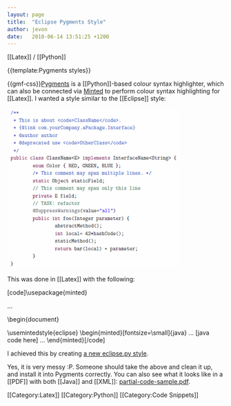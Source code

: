 ```yaml
---
layout: page
title:  "Eclipse Pygments Style"
author: jevon
date:   2010-06-14 13:51:25 +1200
---
```


[[Latex]] / [[Python]]

{{template:Pygments styles}}

{{gmf-css}}<a href="http://pygments.org/docs/styles/">Pygments</a> is a [[Python]]-based colour syntax highlighter, which can also be connected via <a href="http://tug.ctan.org/tex-archive/macros/latex/contrib/minted/">Minted</a> to perform colour syntax highlighting for [[Latex]]. I wanted a style similar to the [[Eclipse]] style:

<img src="/img/gmf/pygmentize.png" class="gmf-left">

This was done in [[Latex]] with the following:

[code]\usepackage{minted}

...

\begin{document}

\usemintedstyle{eclipse}
\begin{minted}[fontsize=\small]{java}
... [java code here] ...
\end{minted}[/code]

I achieved this by creating <a href="http://code.google.com/p/iaml/source/browse/trunk/org.openiaml.docs.tools/latex/eclipse.py?spec=svn2289&r=2289">a new eclipse.py style</a>.

Yes, it is very messy :P. Someone should take the above and clean it up, and install it into Pygments correctly. You can also see what it looks like in a [[PDF]] with both [[Java]] and [[XML]]: <a href="/img/gmf/partial-code-sample.pdf">partial-code-sample.pdf</a>.

[[Category:Latex]]
[[Category:Python]]
[[Category:Code Snippets]]